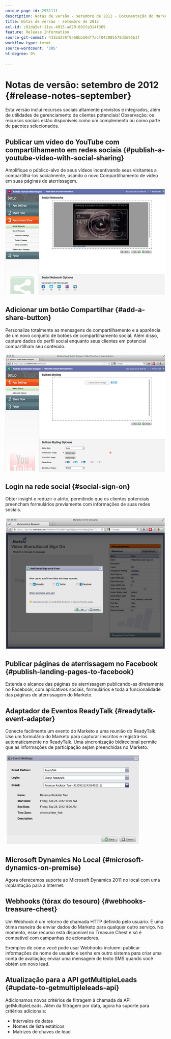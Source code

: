 ```yaml
---
unique-page-id: 2951111
description: Notas de versão - setembro de 2012 - Documentação do Marketo - Documentação do produto
title: Notas de versão - setembro de 2012
exl-id: c81da5ef-11ec-4015-a820-691fa314f369
feature: Release Information
source-git-commit: 431bd258f9a68bbb9df7acf043085578d3d91b1f
workflow-type: tm+mt
source-wordcount: '305'
ht-degree: 0%

---
```


# Notas de versão: setembro de 2012 {#release-notes-september}

Esta versão inclui recursos sociais altamente previstos e integrados, além de utilidades de gerenciamento de clientes potenciais! Observação: os recursos sociais estão disponíveis como um complemento ou como parte de pacotes selecionados.

## Publicar um vídeo do YouTube com compartilhamento em redes sociais {#publish-a-youtube-video-with-social-sharing}

Amplifique o público-alvo de seus vídeos incentivando seus visitantes a compartilhá-los socialmente, usando o novo Compartilhamento de vídeo em suas páginas de aterrissagem.

![](assets/image2014-9-23-10-3a39-3a21.png)

## Adicionar um botão Compartilhar {#add-a-share-button}

Personalize totalmente as mensagens de compartilhamento e a aparência de um novo conjunto de botões de compartilhamento social. Além disso, capture dados do perfil social enquanto seus clientes em potencial compartilham seu conteúdo.

![](assets/image2014-9-23-10-3a39-3a46.png)

## Login na rede social {#social-sign-on}

Obter insight e reduzir o atrito, permitindo que os clientes potenciais preencham formulários previamente com informações de suas redes sociais.

![](assets/image2014-9-23-10-3a40-3a2.png)

## Publicar páginas de aterrissagem no Facebook {#publish-landing-pages-to-facebook}

Estenda o alcance das páginas de aterrissagem publicando-as diretamente no Facebook, com aplicativos sociais, formulários e toda a funcionalidade das páginas de aterrissagem do Marketo.

## Adaptador de Eventos ReadyTalk {#readytalk-event-adapter}

Conecte facilmente um evento do Marketo a uma reunião do ReadyTalk. Use um formulário do Marketo para capturar inscritos e registrá-los automaticamente no ReadyTalk. Uma sincronização bidirecional permite que as informações de participação sejam preenchidas no Marketo.

![](assets/image2014-9-23-10-3a40-3a16.png)

## Microsoft Dynamics No Local {#microsoft-dynamics-on-premise}

Agora oferecemos suporte ao Microsoft Dynamics 2011 no local com uma implantação para a Internet.

## Webhooks (tórax do tesouro) {#webhooks-treasure-chest}

Um Webhook é um retorno de chamada HTTP definido pelo usuário. É uma ótima maneira de enviar dados do Marketo para qualquer outro serviço. No momento, esse recurso está disponível no Treasure Chest e só é compatível com campanhas de acionadores.

Exemplos de como você pode usar Webhooks incluem: publicar informações de nome de usuário e senha em outro sistema para criar uma conta de avaliação; enviar uma mensagem de texto SMS quando você obtém um novo lead.

## Atualização para a API getMultipleLeads {#update-to-getmultipleleads-api}

Adicionamos novos critérios de filtragem à chamada da API getMultipleLeads. Além da filtragem por data, agora há suporte para critérios adicionais:

* Intervalos de datas
* Nomes de lista estáticos
* Matrizes de chaves de lead
